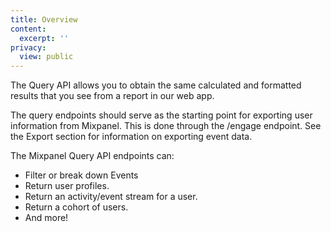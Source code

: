 ```yaml
---
title: Overview
content:
  excerpt: ''
privacy:
  view: public
---
```

The Query API allows you to obtain the same calculated and formatted results that you see from a report in our web app.

The query endpoints should serve as the starting point for exporting user information from Mixpanel. This is done through the /engage endpoint. See the Export section for information on exporting event data.

The Mixpanel Query API endpoints can:

* Filter or break down Events
* Return user profiles.
* Return an activity/event stream for a user.
* Return a cohort of users.
* And more!
